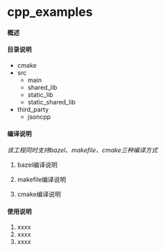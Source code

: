 # cpp_examples

#### 概述


#### 目录说明
- cmake
- src
    - main
    - shared_lib
    - static_lib
    - static_shared_lib
- third_party
    - jsoncpp


#### 编译说明
*该工程同时支持bazel、makefile、cmake三种编译方式*

1.  bazel编译说明

2.  makefile编译说明
3.  cmake编译说明

#### 使用说明

1.  xxxx
2.  xxxx
3.  xxxx

